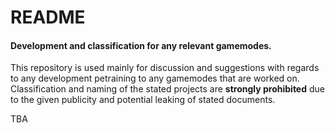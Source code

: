 # README
#### Development and classification for any relevant gamemodes.

This repository is used mainly for discussion and suggestions with regards to any development petraining to any gamemodes that are worked on. Classification and naming of the stated projects are **strongly prohibited** due to the given publicity and potential leaking of stated documents.

TBA
